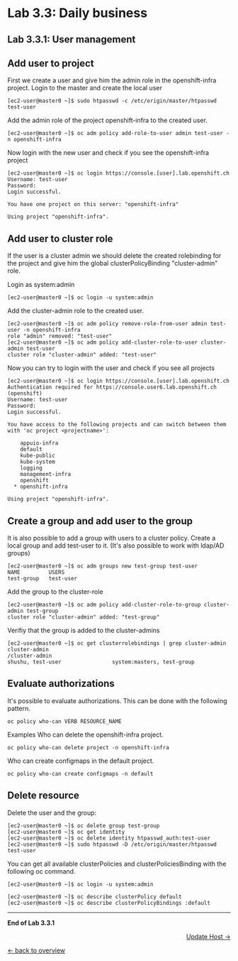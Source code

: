 Lab 3.3: Daily business
============

Lab 3.3.1: User management
-------------
## Add user to project
First we create a user and give him the admin role in the openshift-infra project.
Login to the master and create the local user
```
[ec2-user@master0 ~]$ sudo htpasswd -c /etc/origin/master/htpasswd test-user
```

Add the admin role of the project openshift-infra to the created user.
```
[ec2-user@master0 ~]$ oc adm policy add-role-to-user admin test-user -n openshift-infra
```

Now login with the new user and check if you see the openshift-infra project
```
[ec2-user@master0 ~]$ oc login https://console.[user].lab.openshift.ch
Username: test-user
Password:
Login successful.

You have one project on this server: "openshift-infra"

Using project "openshift-infra".
```

## Add user to cluster role
If the user is a cluster admin we should delete the created rolebinding for the project and give him the global clusterPolicyBinding "cluster-admin" role.

Login as system:admin
```
[ec2-user@master0 ~]$ oc login -u system:admin
```

Add the cluster-admin role to the created user.
```
[ec2-user@master0 ~]$ oc adm policy remove-role-from-user admin test-user -n openshift-infra
role "admin" removed: "test-user"
[ec2-user@master0 ~]$ oc adm policy add-cluster-role-to-user cluster-admin test-user
cluster role "cluster-admin" added: "test-user"
```
Now you can try to login with the user and check if you see all projects
```
[ec2-user@master0 ~]$ oc login https://console.[user].lab.openshift.ch
Authentication required for https://console.user6.lab.openshift.ch (openshift)
Username: test-user
Password:
Login successful.

You have access to the following projects and can switch between them with 'oc project <projectname>':

    appuio-infra
    default
    kube-public
    kube-system
    logging
    management-infra
    openshift
  * openshift-infra

Using project "openshift-infra".
```

## Create a group and add user to the group
It is also possible to add a group with users to a cluster policy.
Create a local group and add test-user to it. (It's also possible to work with ldap/AD groups)
```
[ec2-user@master0 ~]$ oc adm groups new test-group test-user
NAME         USERS
test-group   test-user
```

Add the group to the cluster-role
```
[ec2-user@master0 ~]$ oc adm policy add-cluster-role-to-group cluster-admin test-group
cluster role "cluster-admin" added: "test-group"
```

Verifiy that the group is added to the cluster-admins
```
[ec2-user@master0 ~]$ oc get clusterrolebindings | grep cluster-admin
cluster-admin                                                         /cluster-admin                                                         shushu, test-user                system:masters, test-group               
```

## Evaluate authorizations
It's possible to evaluate authorizations. This can be done with the following pattern.
```
oc policy who-can VERB RESOURCE_NAME
```

Examples
Who can delete the openshift-infra project.
```
oc policy who-can delete project -n openshift-infra
```

Who can create configmaps in the default project.
```
oc policy who-can create configmaps -n default
```

## Delete resource
Delete the user and the group:
```
[ec2-user@master0 ~]$ oc delete group test-group
[ec2-user@master0 ~]$ oc get identity
[ec2-user@master0 ~]$ oc delete identity htpasswd_auth:test-user
[ec2-user@master0 ~]$ sudo htpasswd -D /etc/origin/master/htpasswd test-user
```

You can get all available clusterPolicies and clusterPoliciesBinding with the following oc command.
```
[ec2-user@master0 ~]$ oc login -u system:admin

[ec2-user@master0 ~]$ oc describe clusterPolicy default
[ec2-user@master0 ~]$ oc describe clusterPolicyBindings :default
```

---

**End of Lab 3.3.1**

<p width="100px" align="right"><a href="332_update_host.md">Update Host →</a></p>

[← back to overview](../README.md)
